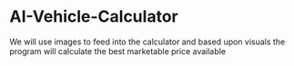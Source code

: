 # AI-Vehicle-Calculator
We will use images to feed into the calculator and based upon visuals the program will calculate the best marketable price available

